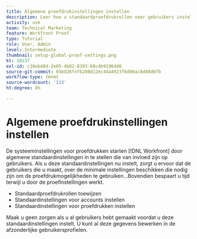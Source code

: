 ```yaml
---
title: Algemene proefdrukinstellingen instellen
description: Leer hoe u standaardproefdrukrollen voor gebruikers instelt; standaardinstellingen voor proefdrukken van account; en standaardproefdrukinstellingen voor proefdrukken.
activity: use
team: Technical Marketing
feature: Workfront Proof
type: Tutorial
role: User, Admin
level: Intermediate
thumbnail: setup-global-proof-settings.png
kt: 10237
exl-id: c10eb48d-2e05-4b82-8393-60c4b9196d40
source-git-commit: 65bd26fefb280d12ec44a4923f6d96ac8d88d6fb
workflow-type: tm+mt
source-wordcount: '113'
ht-degree: 0%

---
```


# Algemene proefdrukinstellingen instellen

De systeeminstellingen voor proefdrukken starten [!DNL Workfront] door algemene standaardinstellingen in te stellen die van invloed zijn op gebruikers. Als u deze standaardinstellingen nu instelt, zorgt u ervoor dat de gebruikers die u maakt, over de minimale instellingen beschikken die nodig zijn om de proefdrukmogelijkheden te gebruiken...Bovendien bespaart u tijd terwijl u door de proefinstellingen werkt.

* Standaardproefdrukrollen toewijzen
* Standaardinstellingen voor accounts instellen
* Standaardinstellingen voor proefdrukken instellen

Maak u geen zorgen als u al gebruikers hebt gemaakt voordat u deze standaardinstellingen instelt. U kunt al deze gegevens bewerken in de afzonderlijke gebruikersprofielen.
